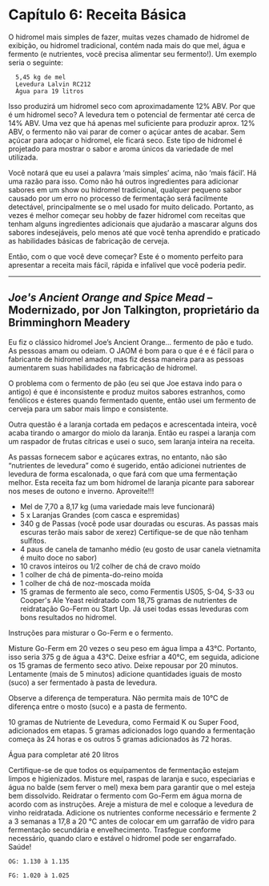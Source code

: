 # Capítulo 6: Receita Básica

O hidromel mais simples de fazer, muitas vezes chamado de hidromel de exibição, ou hidromel tradicional, contém nada mais do que mel, água e fermento (e nutrientes, você precisa alimentar seu fermento!). Um exemplo seria o seguinte:

```
  5,45 kg de mel
  Levedura Lalvin RC212
  Água para 19 litros
```

Isso produzirá um hidromel seco com aproximadamente 12% ABV. Por que é um hidromel seco? A levedura tem o potencial de fermentar até cerca de 14% ABV. Uma vez que há apenas mel suficiente para produzir aprox. 12% ABV, o fermento não vai parar de comer o açúcar antes de acabar. Sem açúcar para adoçar o hidromel, ele ficará seco. Este tipo de hidromel é projetado para mostrar o sabor e aroma únicos da variedade de mel utilizada.

Você notará que eu usei a palavra ‘mais simples’ acima, não ‘mais fácil’. Há uma razão para isso. Como não há outros ingredientes para adicionar sabores em um show ou hidromel tradicional, qualquer pequeno sabor causado por um erro no processo de fermentação será facilmente detectável, principalmente se o mel usado for muito delicado. Portanto, as vezes é melhor começar seu hobby de fazer hidromel com receitas que tenham alguns ingredientes adicionais que ajudarão a mascarar alguns dos sabores indesejáveis, pelo menos até que você tenha aprendido e praticado as habilidades básicas de fabricação de cerveja.

Então, com o que você deve começar? Este é o momento perfeito para apresentar a receita mais fácil, rápida e infalível que você poderia pedir.

----------

## **_Joe's Ancient Orange and Spice Mead_ – Modernizado, por Jon Talkington, proprietário da Brimminghorn Meadery**

Eu fiz o clássico hidromel Joe’s Ancient Orange… fermento de pão e tudo. As pessoas amam ou odeiam. O JAOM é bom para o que é e é fácil para o fabricante de hidromel amador, mas fiz dessa maneira para as pessoas aumentarem suas habilidades na fabricação de hidromel.

O problema com o fermento de pão (eu sei que Joe estava indo para o antigo) é que é inconsistente e produz muitos sabores estranhos, como fenólicos e ésteres quando fermentado quente, então usei um fermento de cerveja para um sabor mais limpo e consistente.

Outra questão é a laranja cortada em pedaços e acrescentada inteira, você acaba tirando o amargor do miolo da laranja. Então eu raspei a laranja com um raspador de frutas cítricas e usei o suco, sem laranja inteira na receita.

As passas fornecem sabor e açúcares extras, no entanto, não são “nutrientes de levedura” como é sugerido, então adicionei nutrientes de levedura de forma escalonada, o que fará com que uma fermentação melhor. Esta receita faz um bom hidromel de laranja picante para saborear nos meses de outono e inverno. Aproveite!!!

- Mel de 7,70 a 8,17 kg (uma variedade mais leve funcionará)
- 5 x Laranjas Grandes (com casca e espremidas)
- 340 g de Passas (você pode usar douradas ou escuras. As passas mais escuras terão mais sabor de xerez) Certifique-se de que não tenham sulfitos.
- 4 paus de canela de tamanho médio (eu gosto de usar canela vietnamita é muito doce no sabor)
- 10 cravos inteiros ou 1/2 colher de chá de cravo moído
- 1 colher de chá de pimenta-do-reino moída
- 1 colher de chá de noz-moscada moída
- 15 gramas de fermento ale seco, como Fermentis US05, S-04, S-33 ou Cooper's Ale Yeast reidratado com 18,75 gramas de nutrientes de reidratação Go-Ferm ou Start Up. Já usei todas essas leveduras com bons resultados no hidromel.

Instruções para misturar o Go-Ferm e o fermento.

Misture Go-Ferm em 20 vezes o seu peso em água limpa a 43°C. Portanto, isso seria 375 g de água a 43°C. Deixe esfriar a 40°C, em seguida, adicione os 15 gramas de fermento seco ativo. Deixe repousar por 20 minutos. Lentamente (mais de 5 minutos) adicione quantidades iguais de mosto (suco) a ser fermentado à pasta de levedura.

Observe a diferença de temperatura. Não permita mais de 10°C de diferença entre o mosto (suco) e a pasta de fermento.

10 gramas de Nutriente de Levedura, como Fermaid K ou Super Food, adicionados em etapas.
5 gramas adicionados logo quando a fermentação começa às 24 horas e os outros 5 gramas adicionados às 72 horas.

Água para completar até 20 litros

Certifique-se de que todos os equipamentos de fermentação estejam limpos e higienizados. Misture mel, raspas de laranja e suco, especiarias e água no balde (sem ferver o mel) mexa bem para garantir que o mel esteja bem dissolvido. Reidratar o fermento com Go-Ferm em água morna de acordo com as instruções. Areje a mistura de mel e coloque a levedura de vinho reidratada. Adicione os nutrientes conforme necessário e fermente 2 a 3 semanas a 17,8 a 20 °C antes de colocar em um garrafão de vidro para fermentação secundária e envelhecimento. Trasfegue conforme necessário, quando claro e estável o hidromel pode ser engarrafado. Saúde!

`OG: 1.130 à 1.135`

`FG: 1.020 à 1.025`